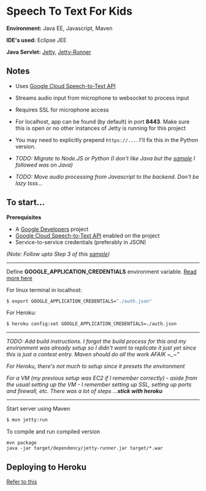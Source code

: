 # Speech To Text For Kids
**Environment:** Java EE, Javascript, Maven

**IDE's used:** Eclipse JEE

**Java Servlet:** [Jetty](https://www.eclipse.org/jetty/documentation/9.4.x/jetty-maven-plugin.html), [Jetty-Runner](https://www.eclipse.org/jetty/documentation/9.4.x/runner.html)


## Notes
- Uses [Google Cloud Speech-to-Text API](https://cloud.google.com/speech-to-text/)
- Streams audio input from microphone to websocket to process input
- Requires SSL for microphone access
- For localhost, app can be found (by default) in port **8443**. Make sure this is open or no other instances of Jetty is running for this project
- You may need to explicitly prepend ```https://...```.  I'll fix this in the Python version.

- *TODO: Migrate to Node.JS  or Python (I don't like Java but the [sample](https://codelabs.developers.google.com/codelabs/speaking-with-a-webpage/index.html#0) I followed was on Java)*
- *TODO: Move audio processing from Javascript to the backend. Don't be lazy tsss...*





## To start...

**Prerequisites**
- A [Google Developers](https://developers.google.com/) project
- [Google Cloud Speech-to-Text API](https://cloud.google.com/speech-to-text/) enabled on the project
- Service-to-service credentials (preferably in JSON)

*(Note: Follow upto Step 3 of this [sample](https://codelabs.developers.google.com/codelabs/speaking-with-a-webpage/index.html#0))*


---


Define **GOOGLE_APPLICATION_CREDENTIALS** environment variable. [Read more here](https://cloud.google.com/docs/authentication/production)


For linux terminal in localhost:
```bash
$ export GOOGLE_APPLICATION_CREDENTIALS="./auth.json"
```

For Heroku:
```bash
$ heroku config:set GOOGLE_APPLICATION_CREDENTIALS=./auth.json
```

---


*TODO: Add build instructions. I forgot the build process for this and my environment was already setup so I didn't want to replicate it just yet since this is just a contest entry. Maven should do all the work AFAIK ~_~"*

*For Heroku, there's not much to setup since it presets the environment*

*For a VM (my previous setup was EC2 if I remember correctly) - aside from the usual setting up the VM - I remember setting up SSL, setting up ports and firewall, etc. There was a lot of steps ...**stick with heroku***


---


Start server using Maven

```bash
$ mvn jetty:run
```


To compile and run compiled version
```console
mvn package
java -jar target/dependency/jetty-runner.jar target/*.war
```




## Deploying to Heroku
[Refer to this](https://github.com/heroku/devcenter-jetty-runner)